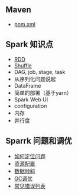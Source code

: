 ## Maven
 * [pom.xml](/docs/pom.md)
 
## Spark 知识点
 * [RDD](/docs/RDD.md)
 * [Shuffle]()
 * DAG, job, stage, task
 * 从序列化问题说起
 * DataFrame
 * 简单的部署（基于yarn）
 * Spark Web UI
 * configuration
 * 内存
 * 并行度
 
## Sparrk 问题和调优
 * [如何定位问题]()
 * [资源配置]()
 * [数据倾斜]()
 * [GC调优]()
 * [常见错误列表]()
 
